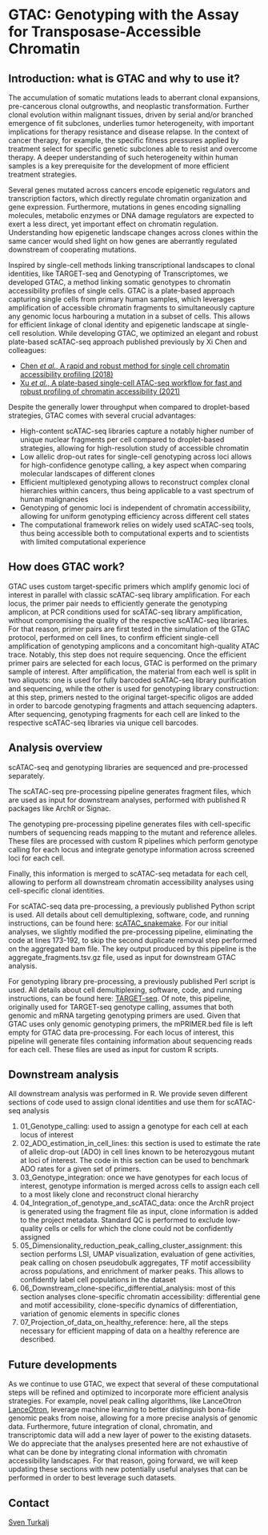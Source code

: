 # GTAC: Genotyping with the Assay for Transposase-Accessible Chromatin


## Introduction: what is GTAC and why to use it?

The accumulation of somatic mutations leads to aberrant clonal expansions, pre-cancerous clonal outgrowths, and neoplastic transformation. Further clonal evolution within malignant tissues, driven by serial and/or branched emergence of fit subclones, underlies tumor heterogeneity, with important implications for therapy resistance and disease relapse. In the context of cancer therapy, for example, the specific fitness pressures applied by treatment select for specific genetic subclones able to resist and overcome therapy. A deeper understanding of such heterogeneity within human samples is a key prerequisite for the development of more efficient treatment strategies. 

Several genes mutated across cancers encode epigenetic regulators and transcription factors, which directly regulate chromatin organization and gene expression. Furthermore, mutations in genes encoding signalling molecules, metabolic enzymes or DNA damage regulators are expected to exert a less direct, yet important effect on chromatin regulation. Understanding how epigenetic landscape changes across clones within the same cancer would shed light on how genes are aberrantly regulated downstream of cooperating mutations. 

Inspired by single-cell methods linking transcriptional landscapes to clonal identities, like TARGET-seq and Genotyping of Transcriptomes, we developed GTAC, a method linking somatic genotypes to chromatin accessibility profiles of single cells. GTAC is a plate-based approach capturing single cells from primary human samples, which leverages amplification of accessible chromatin fragments to simultaneously capture any genomic locus harbouring a mutation in a subset of cells. This allows for efficient linkage of clonal identity and epigenetic landscape at single-cell resolution.
While developing GTAC, we optimized an elegant and robust plate-based scATAC-seq approach published previously by Xi Chen and colleagues:
- [Chen *et al.*, A rapid and robust method for single cell chromatin accessibility profiling (2018)](https://www.nature.com/articles/s41467-018-07771-0)
- [Xu *et al.*, A plate-based single-cell ATAC-seq workflow for fast and robust profiling of chromatin accessibility (2021)](https://www.nature.com/articles/s41596-021-00583-5)

Despite the generally lower throughput when compared to droplet-based strategies, GTAC comes with several crucial advantages:
-	High-content scATAC-seq libraries capture a notably higher number of unique nuclear fragments per cell compared to droplet-based strategies, allowing for high-resolution study of accessible chromatin
-	Low allelic drop-out rates for single-cell genotyping across loci allows for high-confidence genotype calling, a key aspect when comparing molecular landscapes of different clones
-	Efficient multiplexed genotyping allows to reconstruct complex clonal hierarchies within cancers, thus being applicable to a vast spectrum of human malignancies
-	Genotyping of genomic loci is independent of chromatin accessibility, allowing for uniform genotyping efficiency across different cell states
-	The computational framework relies on widely used scATAC-seq tools, thus being accessible both to computational experts and to scientists with limited computational experience


## How does GTAC work?

GTAC uses custom target-specific primers which amplify genomic loci of interest in parallel with classic scATAC-seq library amplification. For each locus, the primer pair needs to efficiently generate the genotyping amplicon, at PCR conditions used for scATAC-seq library amplification, without compromising the quality of the respective scATAC-seq libraries. For that reason, primer pairs are first tested in the simulation of the GTAC protocol, performed on cell lines, to confirm efficient single-cell amplification of genotyping amplicons and a concomitant high-quality ATAC trace. Notably, this step does not require sequencing. Once the efficient primer pairs are selected for each locus, GTAC is performed on the primary sample of interest. After amplification, the material from each well is split in two aliquots: one is used for fully barcoded scATAC-seq library purification and sequencing, while the other is used for genotyping library construction: at this step, primers nested to the original target-specific oligos are added in order to barcode genotyping fragments and attach sequencing adapters. After sequencing, genotyping fragments for each cell are linked to the respective scATAC-seq libraries via unique cell barcodes.


## Analysis overview

scATAC-seq and genotyping libraries are sequenced and pre-processed separately. 

The scATAC-seq pre-processing pipeline generates fragment files, which are used as input for downstream analyses, performed with published R packages like ArchR or Signac. 

The genotyping pre-processing pipeline generates files with cell-specific numbers of sequencing reads mapping to the mutant and reference alleles. These files are processed with custom R pipelines which perform genotype calling for each locus and integrate genotype information across screened loci for each cell. 

Finally, this information is merged to scATAC-seq metadata for each cell, allowing to perform all downstream chromatin accessibility analyses using cell-specific clonal identities. 

For scATAC-seq data pre-processing, a previously published Python script is used. All details about cell demultiplexing, software, code, and running instructions, can be found here: [scATAC_snakemake](https://github.com/dbrg77/scATAC_snakemake).
For our initial analyses, we slightly modified the pre-processing pipeline, eliminating the code at lines 173-192, to skip the second duplicate removal step performed on the aggregated bam file. The key output produced by this pipeline is the aggregate_fragments.tsv.gz file, used as input for downstream GTAC analysis. 

For genotyping library pre-processing, a previously published Perl script is used. All details about cell demultiplexing, software, code, and running instructions, can be found here: [TARGET-seq](https://github.com/albarmeira/TARGET-seq).
Of note, this pipeline, originally used for TARGET-seq genotype calling, assumes that both genomic and mRNA targeting genotyping primers are used. Given that GTAC uses only genomic genotyping primers, the mPRIMER.bed file is left empty for GTAC data pre-processing. For each locus of interest, this pipeline will generate files containing information about sequencing reads for each cell. These files are used as input for custom R scripts.


## Downstream analysis

All downstream analysis was performed in R. We provide seven different sections of code used to assign clonal identities and use them for scATAC-seq analysis
1)	01_Genotype_calling: used to assign a genotype for each cell at each locus of interest
2)	02_ADO_estimation_in_cell_lines: this section is used to estimate the rate of allelic drop-out (ADO) in cell lines known to be heterozygous mutant at loci of interest. The code in this section can be used to benchmark ADO rates for a given set of primers.
3)	03_Genotype_integration: once we have genotypes for each locus of interest, genotype information is merged across cells to assign each cell to a most likely clone and reconstruct clonal hierarchy
4)	04_Integration_of_genotype_and_scATAC_data: once the ArchR project is generated using the fragment file as input, clone information is added to the project metadata. Standard QC is performed to exclude low-quality cells or cells for which the clone could not be confidently assigned
5)	05_Dimensionality_reduction_peak_calling_cluster_assignment: this section performs LSI, UMAP visualization, evaluation of gene activities, peak calling on chosen pseudobulk aggregates, TF motif accessibility across populations, and enrichment of marker peaks. This allows to confidently label cell populations in the dataset
6)	06_Downstream_clone-specific_differential_analysis: most of this section analyses clone-specific chromatin accessibility: differential gene and motif accessibility, clone-specific dynamics of differentiation, variation of genomic elements in specific clones
7)	07_Projection_of_data_on_healthy_reference: here, all the steps necessary for efficient mapping of data on a healthy reference are described.


## Future developments

As we continue to use GTAC, we expect that several of these computational steps will be refined and optimized to incorporate more efficient analysis strategies. For example, novel peak calling algorithms, like LanceOtron [LanceOtron](https://github.com/LHentges/LanceOtron), leverage machine learning to better distinguish bona-fide genomic peaks from noise, allowing for a more precise analysis of genomic data. Furthermore, future integration of clonal, chromatin, and transcriptomic data will add a new layer of power to the existing datasets.
We do appreciate that the analyses presented here are not exhaustive of what can be done by integrating clonal information with chromatin accessibility landscapes. For that reason, going forward, we will keep updating these sections with new potentially useful analyses that can be performed in order to best leverage such datasets.


## Contact

[Sven Turkalj](mailto:sven.turkalj@rdm.ox.ac.uk)
